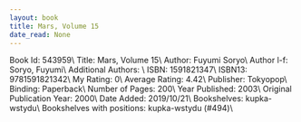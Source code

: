 ```yaml
---
layout: book
title: Mars, Volume 15
date_read: None
---
```


Book Id: 543959\ 
Title: Mars, Volume 15\ 
Author: Fuyumi Soryo\ 
Author l-f: Soryo, Fuyumi\ 
Additional Authors: \ 
ISBN: 1591821347\ 
ISBN13: 9781591821342\ 
My Rating: 0\ 
Average Rating: 4.42\ 
Publisher: Tokyopop\ 
Binding: Paperback\ 
Number of Pages: 200\ 
Year Published: 2003\ 
Original Publication Year: 2000\ 
Date Added: 2019/10/21\ 
Bookshelves: kupka-wstydu\ 
Bookshelves with positions: kupka-wstydu (#494)\ 

